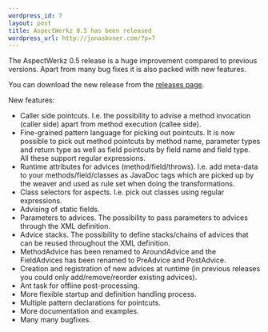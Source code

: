```yaml
--- 
wordpress_id: 7
layout: post
title: AspectWerkz 0.5 has been released
wordpress_url: http://jonasboner.com/?p=7
---
```

The AspectWerkz 0.5 release is a huge improvement compared to previous versions. Apart from many bug fixes it is also packed with new features. 
<p/>
You can download the new release from the <a href="http://aspectwerkz.codehaus.org/releases.html">releases page</a>.
<p/>
New features:
  <ul>
                        <li>
                            Caller side pointcuts. I.e. the possibility to advise a
                            method invocation (caller side) apart from method
                            execution (callee side).
                        </li>
                        <li>
                            Fine-grained pattern language for picking out pointcuts.
                            It is now possible to pick out method pointcuts by method name,
                            parameter types and return type as well as field pointcuts
                            by field name and field type. All these support regular
                            expressions.
                        </li>
                        <li>
                            Runtime attributes for advices (method/field/throws).
                            I.e. add meta-data to your methods/field/classes as
                            JavaDoc tags which are picked up by the weaver and
                            used as rule set when doing the transformations.
                        </li>
                        <li>
                            Class selectors for aspects. I.e. pick out classes using
                            regular expressions.
                        </li>
                        <li>
                            Advising of static fields.
                        </li>
                        <li>
                            Parameters to advices. The possibility to pass
                            parameters to advices through the XML definition.
                        </li>
                        <li>
                            Advice stacks. The possibility to define stacks/chains
                            of advices that can be reused throughout the XML definition.
                        </li>
                        <li>
                            MethodAdvice has been renamed to AroundAdvice and the
                            FieldAdvices has been renamed to PreAdvice and PostAdvice.
                        </li>
                        <li>
                            Creation and registration of new advices at runtime
                            (in previous releases you could only add/remove/reorder
                            existing advices).
                        </li>
                        <li>
                            Ant task for offline post-processing.
                        </li>
                        <li>
                            More flexible startup and definition handling process.
                        </li>
                        <li>
                            Multiple pattern declarations for pointcuts.
                        </li>
                        <li>
                            More documentation and examples.
                        </li>
                        <li>
                            Many many bugfixes.
                        </li>
                    </ul>
